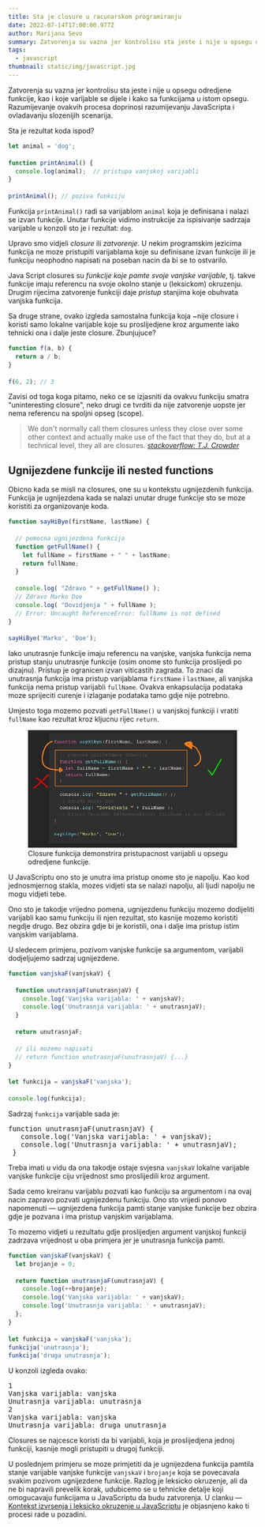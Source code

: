 ```yaml
---
title: Sta je closure u racunarskom programiranju
date: 2022-07-14T17:00:00.977Z
author: Marijana Sevo
summary: Zatvorenja su vazna jer kontrolisu sta jeste i nije u opsegu odredjene funkcije, kao i koje varijable se dijele i kako sa funkcijama u istom opsegu.
tags:
  - javascript
thumbnail: static/img/javascript.jpg
---
```


Zatvorenja su vazna jer kontrolisu sta jeste i nije u opsegu odredjene funkcije, kao i koje varijable se dijele i kako sa funkcijama u istom opsegu. Razumijevanje ovakvih procesa doprinosi razumijevanju JavaScripta i ovladavanju slozenijih scenarija.

Sta je rezultat koda ispod? 

```js
let animal = 'dog'; 

function printAnimal() {
  console.log(animal);  // pristupa vanjskoj varijabli
}

printAnimal(); // poziva funkciju
```

Funkcija `printAnimal()` radi sa varijablom `animal` koja je definisana i nalazi se izvan funkcije. Unutar funkcije vidimo instrukcije za ispisivanje sadrzaja varijable u konzoli sto je i rezultat: `dog`.

Upravo smo vidjeli <i>closure</i> ili <i>zatvorenje</i>. U nekim programskim jezicima funkcija ne moze pristupiti varijablama koje su definisane izvan funkcije ili je funkciju neophodno napisati na poseban nacin da bi se to ostvarilo.

<div class="tip">
Java Script closures su <em>funkcije koje pamte svoje vanjske varijable</em>, tj. takve funkcije imaju referencu na svoje okolno stanje u (leksickom) okruzenju. Drugim rijecima zatvorenje funkciji daje <em>pristup</em> stanjima koje obuhvata vanjska funkcija.
</div>

Sa druge strane, ovako izgleda samostalna funkcija koja ~nije closure i koristi samo lokalne varijable koje su proslijedjene kroz argumente iako tehnicki ona i dalje jeste closure. Zbunjujuce?

```js
function f(a, b) {
  return a / b;
}

f(6, 2); // 3
```

Zavisi od toga koga pitamo, neko ce se izjasniti da ovakvu funkciju smatra "uninteresting closure", neko drugi ce tvrditi da nije zatvorenje uopste jer nema referencu na spoljni opseg (scope).

<div class="tip">
<blockquote cite="https://www.youtube.com/watch?v=cEBkvm0-rg0">
 <p>We don't normally call them closures unless they close over some other context and actually make use of the fact that they do, but at a technical level, they all are closures.
<cite class="by"><a target="_blank" href="https://stackoverflow.com/a/35130537/8368674">stack<i>overflow</i>: T.J. Crowder</a></cite>
 </p>
</blockquote>
</div>




## Ugnijezdene funkcije ili nested functions

Obicno kada se misli na closures, one su u kontekstu ugnijezdenih funkcija. Funkcija je ugnijezdena kada se nalazi unutar druge funkcije sto se moze koristiti za organizovanje koda.

```js
function sayHiBye(firstName, lastName) {

  // pomocna ugnijezdena funkcija
  function getFullName() {
    let fullName = firstName + " " + lastName;
    return fullName;
  }

  console.log( "Zdravo " + getFullName() );
  // Zdravo Marko Doe
  console.log( "Dovidjenja " + fullName );  
  // Error: Uncaught ReferenceError: fullName is not defined
}

sayHiBye('Marko', 'Doe');
```

Iako unutrasnje funkcije imaju referencu na vanjske, vanjska funkcija nema pristup stanju unutrasnje funkcije (osim onome sto funkcija proslijedi po dizajnu). Pristup je ogranicen izvan viticastih zagrada. To znaci da unutrasnja funkcija ima pristup varijablama `firstName` i `lastName`, ali vanjska funkcija nema pristup varijabli `fullName`. Ovakva enkapsulacija podataka moze sprijeciti curenje i izlaganje podataka tamo gdje nije potrebno. 

Umjesto toga mozemo pozvati `getFullName()` u vanjskoj funkciji i vratiti `fullName` kao rezultat kroz kljucnu rijec `return`. 

<figure> 
  <img src="/static/img/closure.jpg" alt="Closure funkcija demonstrira pristupacnost varijabli u opsegu odredjene funkcije.">
  <figcaption>Closure funkcija demonstrira pristupacnost varijabli u opsegu odredjene funkcije.</figcaption>
</figure>

<p class="tip right-tip">U JavaScriptu ono sto je unutra ima pristup onome sto je napolju. Kao kod jednosmjernog stakla, mozes vidjeti sta se nalazi napolju, ali ljudi napolju ne mogu vidjeti tebe.</p>

Ono sto je takodje vrijedno pomena, <em style="font-style: normal">ugnijezdenu funkciju mozemo dodijeliti varijabli kao samu funkciju ili njen rezultat</em>, sto kasnije mozemo koristiti negdje drugo. Bez obzira gdje bi je koristili, ona i dalje ima pristup istim vanjskim varijablama.

U sledecem primjeru, pozivom vanjske funkcije sa argumentom, varijabli dodjeljujemo sadrzaj ugnijezdene.

```js
function vanjskaF(vanjskaV) {
  
  function unutrasnjaF(unutrasnjaV) {
    console.log('Vanjska varijabla: ' + vanjskaV);
    console.log('Unutrasnja varijabla: ' + unutrasnjaV);
  }

  return unutrasnjaF;

  // ili mozemo napisati
  // return function unutrasnjaF(unutrasnjaV) {...}
}

let funkcija = vanjskaF('vanjska');

console.log(funkcija);
```

Sadrzaj `funkcija` varijable sada je:

<pre class="basic-pre">
function unutrasnjaF(unutrasnjaV) {
   console.log('Vanjska varijabla: ' + vanjskaV);
   console.log('Unutrasnja varijabla: ' + unutrasnjaV);
 }
</pre>

Treba imati u vidu da ona takodje ostaje svjesna `vanjskaV` lokalne varijable vanjske funkcije ciju vrijednost smo proslijedili kroz argument.

Sada cemo kreiranu varijablu pozvati kao funkciju sa argumentom i na ovaj nacin zapravo pozvati ugnijezdenu funkciju. Ono sto vrijedi ponovo napomenuti — <em style="font-style: normal">ugnijezdena funkcija pamti stanje vanjske funkcije bez obzira gdje je pozvana</em> i ima pristup vanjskim varijablama. 

To mozemo vidjeti u rezultatu gdje proslijedjen argument vanjskoj funkciji zadrzava vrijednost u oba primjera jer je unutrasnja funkcija pamti.

```js
function vanjskaF(vanjskaV) {
  let brojanje = 0;

  return function unutrasnjaF(unutrasnjaV) {
    console.log(++brojanje);
    console.log('Vanjska varijabla: ' + vanjskaV);
    console.log('Unutrasnja varijabla: ' + unutrasnjaV);
  };
}

let funkcija = vanjskaF('vanjska');
funkcija('unutrasnja'); 
funkcija('druga unutrasnja');
```

U konzoli izgleda ovako: 

<pre class="basic-pre">
1
Vanjska varijabla: vanjska
Unutrasnja varijabla: unutrasnja
2
Vanjska varijabla: vanjska
Unutrasnja varijabla: druga unutrasnja
</pre>

Closures se najcesce koristi da bi varijabli, koja je proslijedjena jednoj funkciji, kasnije mogli pristupiti u drugoj funkciji.

U poslednjem primjeru se moze primjetiti da je ugnijezdena funkcija pamtila stanje varijable vanjske funkcije `vanjskaV` i `brojanje` koja se povecavala svakim pozivom ugnijezdene funkcije. Razlog je leksicko okruzenje, ali da ne bi napravili prevelik korak, udubicemo se u tehnicke detalje koji omogucavaju funkcijama u JavaScriptu da budu zatvorenja.
U clanku — <a target="_blank" href="/posts/kontekst-izvrsenja-i-leksicko-okruzenje/">Kontekst izvrsenja i leksicko okruzenje u JavaScriptu</a> je objasnjeno kako ti procesi rade u pozadini. 

